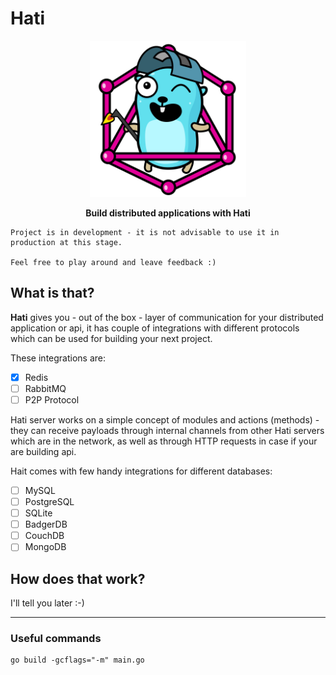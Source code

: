 # Hati

<p align="center" width="100%">
<img src="./docs/images/gopher-golang.png" alt="golang gopher" width="250"/>
</p>
<p align="center" width="100%">
<strong>Build distributed applications with Hati</strong>
</p>

```text
Project is in development - it is not advisable to use it in production at this stage.

Feel free to play around and leave feedback :)
```

## What is that?

**Hati** gives you - out of the box - layer of communication for your distributed application or api, it has couple of integrations with different protocols which can be used for building your next project.

These integrations are:

- [x] Redis
- [ ] RabbitMQ
- [ ] P2P Protocol

Hati server works on a simple concept of modules and actions (methods) - they can receive payloads through internal channels from other Hati servers which are in the network, as well as through HTTP requests in case if your are building api.

Hait comes with few handy integrations for different databases:

- [ ] MySQL
- [ ] PostgreSQL
- [ ] SQLite
- [ ] BadgerDB
- [ ] CouchDB
- [ ] MongoDB

## How does that work?

I'll tell you later :-)

---

### Useful commands

```
go build -gcflags="-m" main.go
```
